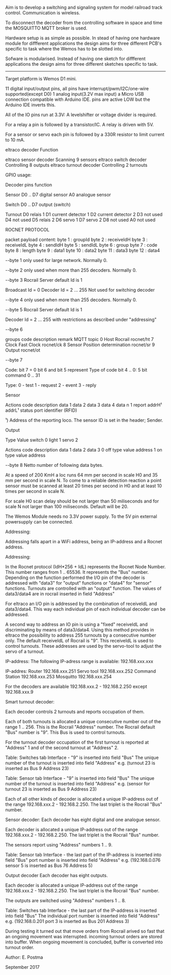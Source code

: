 

  Aim is to develop a switching and signaling system for model railroad track control.
  Communication is wireless.

  To disconnect the decoder from the controlling software in space and time the MOSQUITTO
  MQTT broker is used.

  Hardware setup is as simple as possible. In stead of having one hardware module for diffferent applications
  the design aims for three different PCB's specific to task where the Wemos has to be slotted into.

  Sofware is modularised. Instead of having one sketch for diffferent applications the design aims for
  three different sketches specific to task.

  *********************************************************************************************

  Target platform is Wemos D1 mini.

  11 digital input/output pins, all pins have interrupt/pwm/I2C/one-wire supported(except D0)
  1 analog input(3.2V max input)
  a Micro USB connection
  compatible with Arduino IDE.
  pins are active LOW but the Arduino IDE inverts this.

  All of the IO pins run at 3.3V:
  A levelshifter or voltage divider is required.

  For a relay a pin is followed by a transistor/IC. A relay is driven with 5V.

  For a sensor or servo each pin is followed by a 330R resistor to limit current to 10 mA.

  eltraco decoder     Function

  eltraco sensor decoder    Scanning 9 sensors
  eltraco switch decoder    Controlling 8 outputs
  eltraco turnout decoder   Controlling 2 turnouts

  GPIO usage:

  Decoder  pins     function

  Sensor   D0 .. D7     digital sensor
           A0           analogue sensor

  Switch   D0 .. D7     output (switch)

  Turnout  D0    relais 1
           D1    current detector 1
           D2    current detector 2
           D3    not used
           D4    not used
           D5    relais 2
           D6    servo 1
           D7    servo 2
           D8    not used
           A0    not used

  ROCNET PROTOCOL

  packet payload content:
  byte 1  : groupId
  byte 2  : receiveIdH
  byte 3  : receiveIdL
  byte 4  : sendIdH
  byte 5  : sendIdL
  byte 6  : group
  byte 7  : code
  byte 8  : length
  byte 9  : data1
  byte 10 : data2
  byte 11 : data3
  byte 12 : data4

  --byte 1 only used for large network. Normally 0.

  --byte 2 only used when more than 255 decoders. Normally 0.

  --byte 3 Rocrail Server default Id is 1

  Broadcast Id = 0
  Decoder   Id = 2 ... 255   Not used for switching decoder

  --byte 4 only used when more than 255 decoders. Normally 0.

  --byte 5 Rocrail Server default Id is 1

  Decoder Id   = 2 ... 255 with restrictions as described under "addressing"

  --byte 6

  groups
  code   description     remark                     MQTT topic
  0      Host            Rocrail                    rocnet/ht
  7      Clock Fast      Clock                      rocnet/ck
  8      Sensor          Position determination     rocnet/sr
  9      Output                                     rocnet/ot


  --byte 7

  Code:  bit 7 = 0
     bit 6 and bit 5 represent Type of code
     bit 4 .. 0:  5 bit command 0 .. 31

  Type: 0 - test
  1 - request
  2 - event
  3 - reply

  Sensor

  Actions
  code description data 1  data 2  data 3  data 4  data n
  1    report      addrH¹  addrL¹  status  port    identifier (RFID)

  ¹) Address of the reporting loco.
  The sensor ID is set in the header; Sender.

  Output

  Type   Value
  switch   0
  light    1
  servo    2

  Actions
  code description data 1  data 2  data 3
  0      off       type    value   address
  1      on        type    value   address

  --byte 8 Netto number of following data bytes.

  At a speed of 200 KmH a loc runs 64 mm per second in scale H0 and 35 mm per second in scale N.
  To come to a reliable detection reaction a point sensor must be scanned at least 20 times per second in H0
  and at least 10 times per second in scale N.

  For scale H0 scan delay should be not larger than 50 miliseconds and for scale N not larger
  than 100 miliseconds. Default will be 20.

  The Wemos Module needs no 3.3V power supply. To the 5V pin external powersupply can be connected.

  Addressing:

  Addressing falls apart in a WiFi address, being an IP-address and a Rocnet address.

  Addressing:

  In the Rocnet protocol (IdH*256 + IdL) represents the Rocnet Node Number. This number ranges from 1 .. 65536.
  It represents the "Bus" number.
  Depending on the function performed the I/O pin of the decoder is addressed with "data3" for
  "output" functions or "data4" for "sensor" functions. Turnouts are controlled with an "output" function.
  The values of data3/data4 are in rocrail inserted in field "Address"

  For eltraco an I/O pin is addressed by the combination of receiveIdL and data3/data4.
  This way each individual pin of each individual decoder can be addressed.

  A second way to address an IO pin is using a "fixed" receiveIdL and discriminating by means of data3/data4.
  Using this method provides in eltraco the possibility to address 255 turnouts by a consecutive number only.
  The default receiveIdL of Rocrail is "9". This receiveIdL is used to control turnouts. These addresses are
  used by the servo-tool to adjust the servo of a turnout.

  IP-address:
  The following IP-adress range is available:
  192.168.xxx.xxx


  IP-addres: Router 192.168.xxx.251
             Servo tool 192.168.xxx.252
             Command Station 192.168.xxx.253
             Mosquitto 192.168.xxx.254

  For the decoders are available 192.168.xxx.2 - 192.168.2.250 except 192.168.xxx.9

  Smart turnout decoder:

  Each decoder controls 2 turnouts and reports occupation of them.

  Each of both turnouts is allocated a unique consecutive number out of the range 1 .. 256.
  This is the Rocrail "Address" number. The Rocrail default "Bus" number is "9". This Bus is used to control
  turnouts.

  For the turnout decoder occupation of the first turnout is reported at "Address" 1 and of the second
  turnout at "Address" 2.

  Table: Switches tab Interface - "9" is inserted into field "Bus"
         The unique number of the turnout is inserted into field "Address"
         e.g. (turnout 23 is inserted as Bus 9 Address 23)

  Table: Sensor tab Interface - "9" is inserted into field "Bus"
         The unique number of the turnout is inserted into field "Address"
         e.g. (sensor for turnout 23 is inserted as Bus 9 Address 23)

  Each of all other kinds of decoder is allocated a unique IP-address out of the range
  192.168.xxx.2 - 192.168.2.250. The last triplet is the Rocrail "Bus" number.

  Sensor decoder:
  Each decoder has eight digital and one analogue sensor.

  Each decoder is allocated a unique IP-address out of the range 192.168.xxx.2 - 192.168.2.250.
  The last triplet is the Rocrail "Bus" number.

  The sensors report using "Address" numbers 1 .. 9.

  Table: Sensor tab Interface - the last part of the IP-address is inserted into field "Bus"
         port number is inserted into field "Address"
         e.g. (192.168.0.076 sensor 5 is inserted as Bus 76 Address 5)

  Output decoder
  Each decoder has eight outputs.

  Each decoder is allocated a unique IP-address out of the range 192.168.xxx.2 - 192.168.2.250.
  The last triplet is the Rocrail "Bus" number.

  The outputs are switched using "Address" numbers 1 .. 8.

  Table: Switches tab Interface - the last part of the IP-address is inserted into field "Bus"
         The individual port number is inserted into field "Address"
         e.g. (192.168.0.201 port 3 is inserted as Bus 201 Address 3)

  During testing it turned out that move orders from Rocrail arived so fast that an ongoing movement was
  interrupted. incoming turnout orders are stored into buffer. When ongoing movement is concluded, buffer is converted
  into turnout order.

  Author: E. Postma

  September 2017

